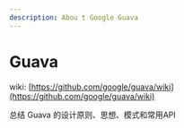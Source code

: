 ```yaml
---
description: Abou t Google Guava
---
```


# Guava

wiki: [https://github.com/google/guava/wiki](https://github.com/google/guava/wiki)

总结 Guava 的设计原则、思想、模式和常用API





